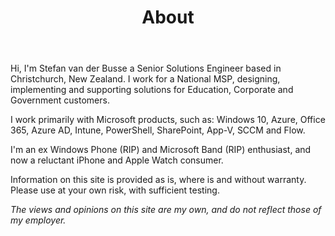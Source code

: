 ﻿---
layout: page
title: About
permalink: /About/
---

Hi, I'm Stefan van der Busse a Senior Solutions Engineer based in Christchurch, New Zealand.
I work for a National MSP, designing, implementing and supporting solutions for Education, Corporate and Government customers.

I work primarily with Microsoft products, such as:
Windows 10, Azure, Office 365, Azure AD, Intune, PowerShell, SharePoint, App-V, SCCM and Flow.

I'm an ex Windows Phone (RIP) and Microsoft Band (RIP) enthusiast, and now a reluctant iPhone and Apple Watch consumer.

Information on this site is provided as is, where is and without warranty. Please use at your own risk, with sufficient testing.

*The views and opinions on this site are my own, and do not reflect those of my employer.*